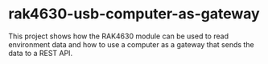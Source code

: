 # rak4630-usb-computer-as-gateway
This project shows how the RAK4630 module can be used to read environment data and how to use a computer as a gateway that sends the data to a REST API.
